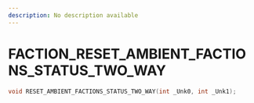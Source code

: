 ```yaml
---
description: No description available 
---
```


# FACTION\_RESET_AMBIENT_FACTIONS_STATUS_TWO_WAY

```cpp
void RESET_AMBIENT_FACTIONS_STATUS_TWO_WAY(int _Unk0, int _Unk1);
```